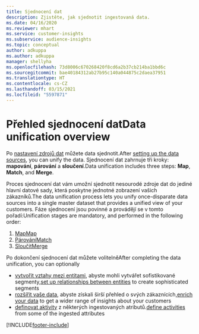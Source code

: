 ```yaml
---
title: Sjednocení dat
description: Zjistěte, jak sjednotit ingestovaná data.
ms.date: 04/16/2020
ms.reviewer: mhart
ms.service: customer-insights
ms.subservice: audience-insights
ms.topic: conceptual
author: adkuppa
ms.author: adkuppa
manager: shellyha
ms.openlocfilehash: 73d8006c670268420f8cd6a2b37cb214ba1bbd6c
ms.sourcegitcommit: bae40184312ab27b95c140a044875c2daea37951
ms.translationtype: HT
ms.contentlocale: cs-CZ
ms.lasthandoff: 03/15/2021
ms.locfileid: "5597871"
---
```

# <a name="data-unification-overview"></a><span data-ttu-id="089b0-103">Přehled sjednocení dat</span><span class="sxs-lookup"><span data-stu-id="089b0-103">Data unification overview</span></span>

<span data-ttu-id="089b0-104">Po [nastavení zdrojů dat](data-sources.md) můžete data sjednotit.</span><span class="sxs-lookup"><span data-stu-id="089b0-104">After [setting up the data sources](data-sources.md), you can unify the data.</span></span> <span data-ttu-id="089b0-105">Sjednocení dat zahrnuje tři kroky: **mapování**, **párování** a **sloučení**.</span><span class="sxs-lookup"><span data-stu-id="089b0-105">Data unification includes three steps: **Map**, **Match**, and **Merge**.</span></span>

<span data-ttu-id="089b0-106">Proces sjednocení dat vám umožní sjednotit nesourodé zdroje dat do jediné hlavní datové sady, která poskytne jednotné zobrazení vašich zákazníků.</span><span class="sxs-lookup"><span data-stu-id="089b0-106">The data unification process lets you unify once-disparate data sources into a single master dataset that provides a unified view of your customers.</span></span> <span data-ttu-id="089b0-107">Fáze sjednocení jsou povinné a provádějí se v tomto pořadí:</span><span class="sxs-lookup"><span data-stu-id="089b0-107">Unification stages are mandatory, and performed in the following order:</span></span>

1. [<span data-ttu-id="089b0-108">Map</span><span class="sxs-lookup"><span data-stu-id="089b0-108">Map</span></span>](map-entities.md)
2. [<span data-ttu-id="089b0-109">Párování</span><span class="sxs-lookup"><span data-stu-id="089b0-109">Match</span></span>](match-entities.md)
3. [<span data-ttu-id="089b0-110">Sloučit</span><span class="sxs-lookup"><span data-stu-id="089b0-110">Merge</span></span>](merge-entities.md)

<span data-ttu-id="089b0-111">Po dokončení sjednocení dat můžete volitelně</span><span class="sxs-lookup"><span data-stu-id="089b0-111">After completing the data unification, you can optionally</span></span>

- <span data-ttu-id="089b0-112">[vytvořit vztahy mezi entitami](relationships.md), abyste mohli vytvářet sofistikované segmenty,</span><span class="sxs-lookup"><span data-stu-id="089b0-112">[set up relationships between entities](relationships.md) to create sophisticated segments</span></span>
- <span data-ttu-id="089b0-113">[rozšířit vaše data](enrichment-hub.md), abyste získali širší přehled o svých zákaznících,</span><span class="sxs-lookup"><span data-stu-id="089b0-113">[enrich your data](enrichment-hub.md) to get a wider range of insights about your customers</span></span>
- <span data-ttu-id="089b0-114">[definovat aktivity](activities.md) z některých ingestovaných atributů.</span><span class="sxs-lookup"><span data-stu-id="089b0-114">[define activities](activities.md) from some of the ingested attributes</span></span>


[!INCLUDE[footer-include](../includes/footer-banner.md)]